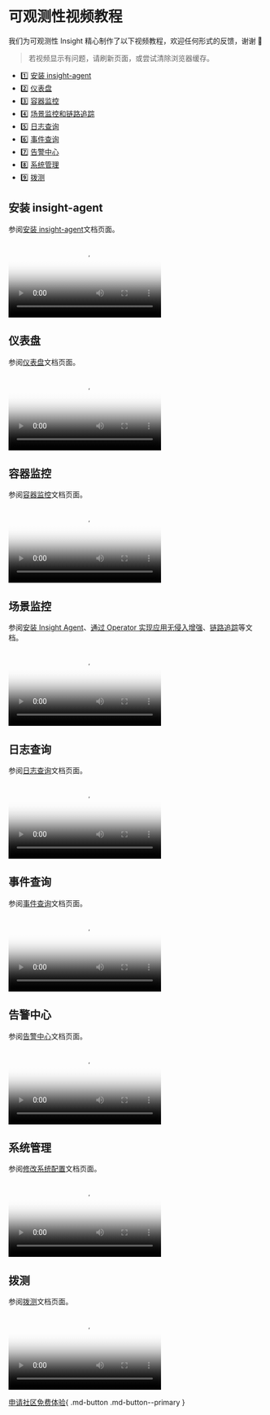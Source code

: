 # 可观测性视频教程

我们为可观测性 Insight 精心制作了以下视频教程，欢迎任何形式的反馈，谢谢 🙏

> 若视频显示有问题，请刷新页面，或尝试清除浏览器缓存。

<div class="grid cards" markdown>

- :one: [安装 insight-agent](#insight-agent)
- :two: [仪表盘](#_2)
- :three: [容器监控](#_3)
- :four: [场景监控和链路追踪](#_4)
- :five: [日志查询](#_5)
- :six: [事件查询](#_6)
- :seven: [告警中心](#_7)
- :eight: [系统管理](#_8)
- :nine: [拨测](#_9)

</div>

## 安装 insight-agent

参阅[安装 insight-agent](../insight/quickstart/install/install-agent.md)文档页面。

<div class="responsive-video-container">
<video controls src="https://harbor-test2.cn-sh2.ufileos.com/docs/videos/insight-agent.mp4" preload="metadata" poster="images/insight-agent.png"></video>
</div>

## 仪表盘

参阅[仪表盘](../insight/user-guide/dashboard/dashboard.md)文档页面。

<div class="responsive-video-container">
<video controls src="https://harbor-test2.cn-sh2.ufileos.com/docs/videos/dashboard.mp4" preload="metadata" poster="images/insight-dashboard.png"></video>
</div>

## 容器监控

参阅[容器监控](../ghippo/user-guide/workspace/folders.md)文档页面。

<div class="responsive-video-container">
<video controls src="https://harbor-test2.cn-sh2.ufileos.com/docs/videos/container-monitor.mp4" preload="metadata" poster="images/insight-container.png"></video>
</div>

## 场景监控

参阅[安装 Insight Agent](../insight/quickstart/install/install-agent.md)、[通过 Operator 实现应用无侵入增强](../insight/quickstart/otel/operator.md)、[链路追踪](../insight/user-guide/data-query/trace.md)等文档。

<div class="responsive-video-container">
<video controls src="https://harbor-test2.cn-sh2.ufileos.com/docs/videos/trace.mp4" preload="metadata" poster="images/insight-trace.png"></video>
</div>

## 日志查询

参阅[日志查询](../insight/user-guide/data-query/log.md)文档页面。

<div class="responsive-video-container">
<video controls src="https://harbor-test2.cn-sh2.ufileos.com/docs/videos/logs.mp4" preload="metadata" poster="images/insight-log.png"></video>
</div>

## 事件查询

参阅[事件查询](../insight/user-guide/data-query/event.md)文档页面。

<div class="responsive-video-container">
<video controls src="https://harbor-test2.cn-sh2.ufileos.com/docs/videos/event-query.mp4" preload="metadata" poster="images/event-query.jpg"></video>
</div>

## 告警中心

参阅[告警中心](../insight/user-guide/alert-center/alert-policy.md)文档页面。

<div class="responsive-video-container">
<video controls src="https://harbor-test2.cn-sh2.ufileos.com/docs/videos/alerts.mp4" preload="metadata" poster="images/insight-alert.png"></video>
</div>

## 系统管理

参阅[修改系统配置](../insight/user-guide/system-config/modify-config.md)文档页面。

<div class="responsive-video-container">
<video controls src="https://harbor-test2.cn-sh2.ufileos.com/docs/videos/sys-config.mp4" preload="metadata" poster="images/insight-sysconfig.png"></video>
</div>

## 拨测

参阅[拨测](../insight/user-guide/scenario-insight/probe.md)文档页面。

<div class="responsive-video-container">
<video controls src="https://harbor-test2.cn-sh2.ufileos.com/docs/videos/Insight-probe.mp4" preload="metadata" poster="images/insight-probe.png"></video>
</div>

[申请社区免费体验](../dce/license0.md){ .md-button .md-button--primary }
